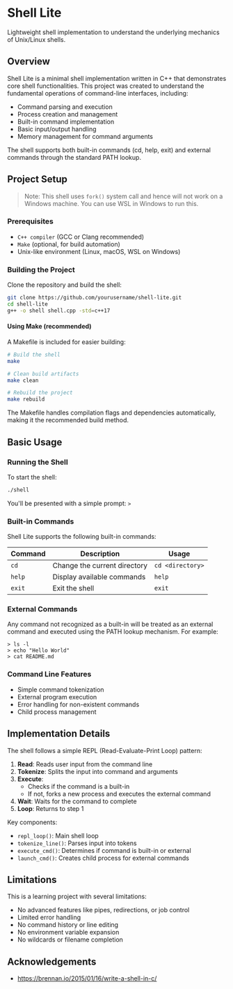 # Shell Lite

Lightweight shell implementation to understand the underlying mechanics of Unix/Linux shells.

## Overview

Shell Lite is a minimal shell implementation written in C++ that demonstrates core shell functionalities. This project was created to understand the fundamental operations of command-line interfaces, including:

- Command parsing and execution
- Process creation and management
- Built-in command implementation
- Basic input/output handling
- Memory management for command arguments

The shell supports both built-in commands (cd, help, exit) and external commands through the standard PATH lookup.

## Project Setup

>Note: This shell uses `fork()` system call and hence will not work on a Windows machine. You can use WSL in Windows to run this.
### Prerequisites
- `C++ compiler` (GCC or Clang recommended)
- `Make` (optional, for build automation)
- Unix-like environment (Linux, macOS, WSL on Windows)

### Building the Project

Clone the repository and build the shell:

```bash
git clone https://github.com/yourusername/shell-lite.git
cd shell-lite
g++ -o shell shell.cpp -std=c++17
```

#### Using Make (recommended)

A Makefile is included for easier building:

```bash
# Build the shell
make

# Clean build artifacts
make clean

# Rebuild the project
make rebuild
```

The Makefile handles compilation flags and dependencies automatically, making it the recommended build method.

## Basic Usage

### Running the Shell

To start the shell:

```bash
./shell
```

You'll be presented with a simple prompt: `> `

### Built-in Commands

Shell Lite supports the following built-in commands:

| Command | Description | Usage |
|---------|-------------|-------|
| `cd` | Change the current directory | `cd <directory>` |
| `help` | Display available commands | `help` |
| `exit` | Exit the shell | `exit` |

### External Commands

Any command not recognized as a built-in will be treated as an external command and executed using the PATH lookup mechanism. For example:

```
> ls -l
> echo "Hello World"
> cat README.md
```

### Command Line Features

- Simple command tokenization
- External program execution
- Error handling for non-existent commands
- Child process management

## Implementation Details

The shell follows a simple REPL (Read-Evaluate-Print Loop) pattern:

1. **Read**: Reads user input from the command line
2. **Tokenize**: Splits the input into command and arguments
3. **Execute**: 
   - Checks if the command is a built-in
   - If not, forks a new process and executes the external command
4. **Wait**: Waits for the command to complete
5. **Loop**: Returns to step 1

Key components:
- `repl_loop()`: Main shell loop
- `tokenize_line()`: Parses input into tokens
- `execute_cmd()`: Determines if command is built-in or external
- `launch_cmd()`: Creates child process for external commands

## Limitations

This is a learning project with several limitations:
- No advanced features like pipes, redirections, or job control
- Limited error handling
- No command history or line editing
- No environment variable expansion
- No wildcards or filename completion

## Acknowledgements
- https://brennan.io/2015/01/16/write-a-shell-in-c/
